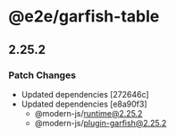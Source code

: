 # @e2e/garfish-table

## 2.25.2

### Patch Changes

- Updated dependencies [272646c]
- Updated dependencies [e8a90f3]
  - @modern-js/runtime@2.25.2
  - @modern-js/plugin-garfish@2.25.2
